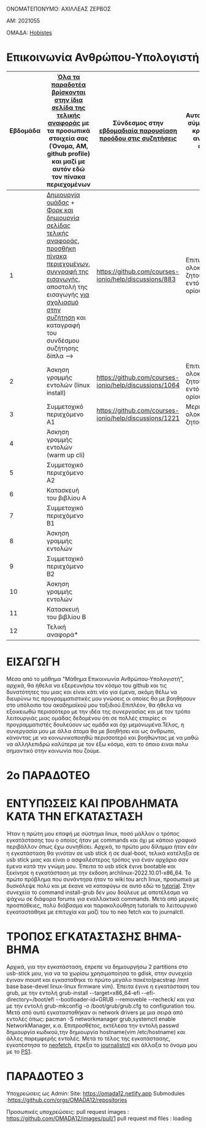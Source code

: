 ΟΝΟΜΑΤΕΠΟΝΥΜΟ: ΑΧΙΛΛΕΑΣ ΖΕΡΒΟΣ

ΑΜ: 2021055

ΟΜΑΔΑ: [Hobistes](https://github.com/organizations/OMADA12/settings/profile)

# Επικοινωνία Ανθρώπου-Υπολογιστή

| Εβδομάδα | [Όλα τα παραδοτέα βρίσκονται στην ίδια σελίδα της τελικής αναφοράς](https://courses-ionio.github.io/help/deliverables/) με τα προσωπικά στοιχεία σας (Όνομα, ΑΜ, github profile) και μαζί με αυτόν εδώ τον πίνακα περιεχομένων | Σύνδεσμος στην [εβδομαδιαία παρουσίαση προόδου στις συζητήσεις](https://github.com/courses-ionio/help/discussions/categories/show-and-tell) | Αυτοαξιολόγηση σύμφωνα με τα κριτήρια της αντίστοιχης άσκησης |
| --- | --- | --- | --- |
| 1 |  [Δημιουργία ομάδας](https://github.com/courses-ionio/hci/discussions/1794) + [Φορκ και δημιουργία σελίδας τελικής αναφοράς](https://courses-ionio.github.io/help/guide/), [προσθήκη πίνακα περιεχομένων](https://raw.githubusercontent.com/courses-ionio/hci/master/README.md), [συγγραφή της εισαγωγής](https://courses-ionio.github.io/help/intro/), αποστολή της εισαγωγής [για σχολιασμό στην συζήτηση](https://github.com/courses-ionio/help/discussions/categories/show-and-tell) και καταγραφή του συνδέσμου συζήτησης δίπλα --> |https://github.com/courses-ionio/help/discussions/883 |Επιτυχής ολοκλήρωση των ζητούμενων εντός χρονικού ορίου.
| 2 | Άσκηση γραμμής εντολών (linux install) |https://github.com/courses-ionio/help/discussions/1064 |Επιτυχής ολοκλήρωση των ζητούμενων εντός χρονικού ορίου. |
| 3 | Συμμετοχικό περιεχόμενο A1 | https://github.com/courses-ionio/help/discussions/1221 | Μερική ολοκλήρωση των ζητουμένων |
| 4 | Άσκηση γραμμής εντολών (warm up cli) | | |
| 5 | Συμμετοχικό περιεχόμενο A2 | | |
| 6 | Κατασκευή του βιβλίου Α | | |
| 7 | Συμμετοχικό περιεχόμενο B1 | | |
| 8 | Άσκηση γραμμής εντολών | | |
| 9 | Συμμετοχικό περιεχόμενο B2 | | |
| 10 | Άσκηση γραμμής εντολών | | |
| 11 | Κατασκευή του βιβλίου Β | | |
| 12 | Τελική αναφορά* | | |

# ΕΙΣΑΓΩΓΗ

Μέσα από το μάθημα "Μάθημα Επικοινωνία Ανθρώπου-Υπολογιστή", αρχικά, θα ήθελα να εξερευνήσω τον κόσμο του github και τις δυνατότητες του μιας και είναι κάτι νέο για έμενα, ακόμη θέλω να διευρύνω τις προγραμματιστικές μου γνώσεις οι οποίες θα με βοηθήσουν στο υπόλοιπο του ακαδημαϊκού μου ταξιδιού.Επιπλέον, θα ήθελα να εξοικειωθώ περισσότερο με την ιδέα της συνεργασίας και με τον τρόπο λειτουργιάς μιας ομάδας δεδομένου ότι σε πολλές εταιρίες οι προγραμματιστές δουλεύουν ως ομάδα και όχι μεμονωμένα.Τέλος, η συνεργασία μου με άλλα άτομα θα με βοηθήσει και ως άνθρωπο, κάνοντας με να κοινωνικοποιηθώ περισσοτερό και βοηθώντας με να μαθώ να αλληλεπιδρώ καλύτερα με τον έξω κόσμο, κατι το όποιο ειναι πολυ σημαντικό στην κοινωνία που ζούμε.
 
 
# 2ο ΠΑΡΑΔΟΤΕΟ

# ΕΝΤΥΠΩΣΕΙΣ ΚΑΙ ΠΡΟΒΛΗΜΑΤΑ ΚΑΤΑ ΤΗΝ ΕΓΚΑΤΑΣΤΑΣΗ
Ήταν η πρώτη μου επαφή με σύστημα linux, ποσό μάλλον ο τρόπος εγκατάστασης του ο οποίος ήταν με commands και όχι με κάποιο γραφικό περιβάλλον όπως έχω συνηθίσει. Αρχικά, το πρώτο μου δίλημμα ήταν εάν η εγκατάσταση θα γινόταν σε usb stick ή σε dual-boot, τελικά κατέληξα σε usb stick μιας και είναι ο ασφαλέστερος τρόπος για έναν αρχάριο σαν έμενα κατά την γνώμη μου. Έπειτα το usb stick έγινε bootable και ξεκίνησε η εγκατάσταση με την έκδοση archlinux-2022.10.01-x86_64. Το πρώτο πρόβλημα που συνάντησα ήταν το wiki tou arch linux, προσωπικά με δυσκόλεψε πολύ και με έκανε να καταφύγω σε αυτό εδώ το [tutorial](https://www.youtube.com/watch?v=yaThYGr37DI). Στην συνεχεία το command install-grub δεν μου δούλευε με αποτέλεσμα να ψάχνω σε διάφορα forums για εναλλακτικά commands. Μετά από μερικές προσπάθειες, πολύ διάβασμα και παρακολούθηση tutorials το λειτουργικό εγκαταστάθηκε με επιτυχία και μαζί του το neo fetch και το journalctl.  


# ΤΡΟΠΟΣ ΕΓΚΑΤΑΣΤΑΣΗΣ ΒΗΜΑ-ΒΗΜΑ
Αρχικά, για την εγκατάσταση, έπρεπε να δημιουργήσω 2 partitions στο usb-stick μου, για να τα χωρίσω χρησιμοποίησα το gdisk, στην συνεχεία έγιναν mount και εγκασταθηκε το πρώτο μεγάλο πακέτο(pacstrap /mnt base base-devel linux-linux firmware vim}. Έπειτα έγινε η εγκατάσταση του grub, με την εντολή grub-install --target=x86_64-efi --efi-directory=/boot/efi --bootloader-id=GRUB --removeble --recheck/ και για με την εντολή  grub-mkconfig -o /boot/grub/grub.cfg το configuration του. Μετά από αυτό εγκατασταθήκαν οι network drivers με μια σειρά από εντολές όπως: pacman -S networkmanager grub,systemctl enable NetworkManager, κ.α. Επιπροσθέτος, εκτέλεσα την εντολή passwd δημιουργία κωδικού,την δημιουργία hostname(vim /etc/hostname) και άλλες παρεμφερής εντολές. Μετά το τέλος της εγκατάστασης, εγκατέστησα το [neofetch](https://asciinema.org/a/528720), έτρεξα το [journalistctl](https://asciinema.org/a/528720) και άλλαξα το όνομα μου με το [PS1](https://asciinema.org/a/529135).

# ΠΑΡΑΔΟΤΕΟ 3
Υποχρεώσεις ως Admin:
Site: https://omada12.netlify.app
Submodules :https://github.com/orgs/OMADA12/repositories
 
Προσωπικές υποχρεώσεις:
pull request images : https://github.com/OMADA12/images/pull/1
pull request md files : loading


